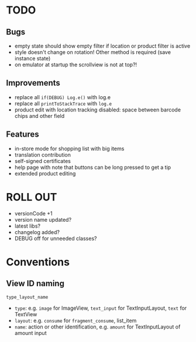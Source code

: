 # TODO

## Bugs

- empty state should show empty filter if location or product filter is active
- style doesn't change on rotation! Other method is required (save instance state)
- on emulator at startup the scrollview is not at top?!

## Improvements

- replace all `if(DEBUG) Log.e()` with log.e
- replace all `printToStackTrace` with `log.e`
- product edit with location tracking disabled: space between barcode chips and other field

## Features

- in-store mode for shopping list with big items
- translation contribution
- self-signed certificates
- help page with note that buttons can be long pressed to get a tip
- extended product editing

# ROLL OUT

- versionCode +1
- version name updated?
- latest libs?
- changelog added?
- DEBUG off for unneeded classes?

# Conventions

## View ID naming

`type_layout_name`

- `type`: e.g. `image` for ImageView, `text_input` for TextInputLayout, `text` for TextView
- `layout`: e.g. `consume` for `fragment_consume`, list_item
- `name`: action or other identification, e.g. `amount` for TextInputLayout of amount input